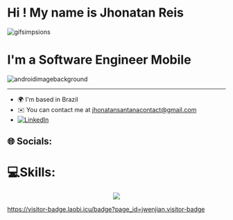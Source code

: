
# Hi ! My name is Jhonatan Reis 

![gifsimpsions](https://github.com/reisdeveloper/reisdeveloper/assets/113706844/33876055-199a-4e3a-b083-148572c85b04)


# I'm a Software Engineer Mobile  
![androidimagebackground](https://github.com/reisdeveloper/reisdeveloper/assets/113706844/1e47519f-2796-4124-b8d2-5ad5cefd2dd0)


-------------------------

* 🌍  I'm based in Brazil
* ✉️  You can contact me at jhonatansantanacontact@gmail.com
* [![LinkedIn](https://img.shields.io/badge/LinkedIn-%230077B5.svg?logo=linkedin&logoColor=white)](https://www.linkedin.com/in/jhonatansantana/)



## 🌐 Socials:


# 💻Skills:
<p align="center">
  <a href="https://skillicons.dev">
    <img src="https://skillicons.dev/icons?i=git,gitlab,kubernetes,docker,aws,c,cpp,cs,dotnet,java,dart,flutter,kotlin,html,css,js,sqlite,mysql,firebase,nodejs,androidstudio,pycharm,vscode,visualstudio,stackoverflow,obsidian,notion," />
  </a>
</p>

https://visitor-badge.laobi.icu/badge?page_id=jwenjian.visitor-badge










